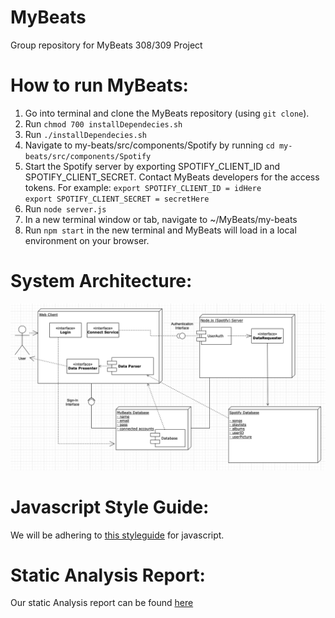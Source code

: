 # MyBeats
Group repository for MyBeats 308/309 Project

# How to run MyBeats:
1. Go into terminal and clone the MyBeats repository (using ` git clone `).
2. Run ` chmod 700 installDependecies.sh `
3. Run ` ./installDependecies.sh `
4. Navigate to my-beats/src/components/Spotify by running ` cd my-beats/src/components/Spotify `
5. Start the Spotify server by exporting SPOTIFY_CLIENT_ID and SPOTIFY_CLIENT_SECRET. Contact MyBeats developers for the access tokens.
    For example: ` export SPOTIFY_CLIENT_ID = idHere `  
                 ` export SPOTIFY_CLIENT_SECRET = secretHere `
6. Run ` node server.js `
7. In a new terminal window or tab, navigate to ~/MyBeats/my-beats
8. Run ` npm start ` in the new terminal and MyBeats will load in a local environment on your browser.


# System Architecture:
![alt text](https://github.com/TheNightviz/MyBeats/blob/master/System%20Architecture.png "System Architecture")

# Javascript Style Guide:
We will be adhering to [this styleguide](https://google.github.io/styleguide/jsguide.html) for javascript.

# Static Analysis Report:
Our static Analysis report can be found [here](https://github.com/TheNightviz/MyBeats/blob/master/STATIC_ANALYSIS.md)